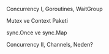 Concurrency I, Goroutines, WaitGroup

Mutex ve Context Paketi

sync.Once ve sync.Map

Concurrency II, Channels, Neden?